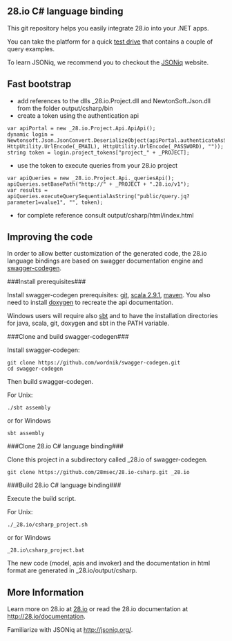 28.io C# language binding
--------------------------------

This git repository helps you easily integrate 28.io into your .NET apps.

You can take the platform for a quick <a href="http://portal.28.io/trynow/start">test drive</a> that 
contains a couple of query examples. 

To learn JSONiq, we recommend you to checkout the <a href="http://jsoniq.org/">JSONiq</a> website. 

Fast bootstrap
----------------------------

-   add references to the dlls _28.io.Project.dll and NewtonSoft.Json.dll from the folder output/csharp/bin
-   create a token using the authentication api

```
var apiPortal = new _28.io.Project.Api.ApiApi();
dynamic login = Newtonsoft.Json.JsonConvert.DeserializeObject(apiPortal.authenticateAsString("client_credentials", HttpUtility.UrlEncode(_EMAIL), HttpUtility.UrlEncode(_PASSWORD), ""));
string token = login.project_tokens["project_" + _PROJECT];
```

-   use the token to execute queries from your 28.io project

```
var apiQueries = new _28.io.Project.Api._queriesApi();
apiQueries.setBasePath("http://" + _PROJECT + ".28.io/v1");
var results = apiQueries.executeQuerySequentialAsString("public/query.jq?parameter1=value1", "", token);
```

- for complete reference consult output/csharp/html/index.html

Improving the code
----------------------------

In order to allow better customization of the generated code, the 28.io language bindings are based on 
swagger documentation engine and <a href="https://github.com/wordnik/swagger-codegen">swagger-codegen</a>.

###Install prerequisites###

Install swagger-codegen prerequisites: <a href="http://git-scm.com/downloads">git</a>, 
<a href="http://www.scala-lang.org/download/">scala 2.9.1</a>, <a href="http://maven.apache.org/download.cgi">maven</a>.
You also need to install <a href="http://www.stack.nl/~dimitri/doxygen/download.html">doxygen</a> to recreate the api documentation.

Windows users will require also <a href="http://www.scala-sbt.org/release/docs/Getting-Started/Setup.html">sbt</a> and 
to have the installation directories for java, scala, git, doxygen and sbt in the PATH variable.

###Clone and build swagger-codegen###

Install swagger-codegen:

```
git clone https://github.com/wordnik/swagger-codegen.git
cd swagger-codegen
```

Then build swagger-codegen.

For Unix:

```
./sbt assembly
```

or for Windows

```
sbt assembly
```

###Clone 28.io C# language binding###

Clone this project in a subdirectory called _28.io of swagger-codegen.
```
git clone https://github.com/28msec/28.io-csharp.git _28.io
```

###Build 28.io C# language binding###

Execute the build script.

For Unix:

```
./_28.io/csharp_project.sh
```

or for Windows

```
_28.io\csharp_project.bat
```

The new code (model, apis and invoker) and the documentation in html format are generated in _28.io/output/csharp.

More Information
----------------------------

Learn more on 28.io at <a href="http://28.io">28.io</a> or read the 28.io documentation at <a href="http://28.io/documentation">http://28.io/documentation</a>.

Familiarize with JSONiq at <a href="http://jsoniq.org/">http://jsoniq.org/</a>.
